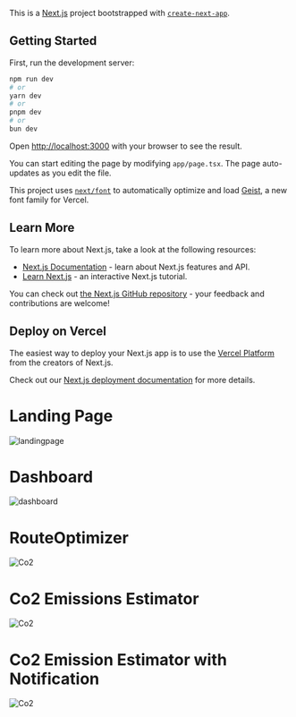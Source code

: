 This is a [Next.js](https://nextjs.org) project bootstrapped with [`create-next-app`](https://nextjs.org/docs/app/api-reference/cli/create-next-app).

## Getting Started

First, run the development server:

```bash
npm run dev
# or
yarn dev
# or
pnpm dev
# or
bun dev
```

Open [http://localhost:3000](http://localhost:3000) with your browser to see the result.

You can start editing the page by modifying `app/page.tsx`. The page auto-updates as you edit the file.

This project uses [`next/font`](https://nextjs.org/docs/app/building-your-application/optimizing/fonts) to automatically optimize and load [Geist](https://vercel.com/font), a new font family for Vercel.

## Learn More

To learn more about Next.js, take a look at the following resources:

- [Next.js Documentation](https://nextjs.org/docs) - learn about Next.js features and API.
- [Learn Next.js](https://nextjs.org/learn) - an interactive Next.js tutorial.

You can check out [the Next.js GitHub repository](https://github.com/vercel/next.js) - your feedback and contributions are welcome!

## Deploy on Vercel

The easiest way to deploy your Next.js app is to use the [Vercel Platform](https://vercel.com/new?utm_medium=default-template&filter=next.js&utm_source=create-next-app&utm_campaign=create-next-app-readme) from the creators of Next.js.

Check out our [Next.js deployment documentation](https://nextjs.org/docs/app/building-your-application/deploying) for more details.

# Landing Page
![landingpage]("https://github.com/SharathxD/lol/blob/master/assets/images/Landing_page.jpg")

# Dashboard
![dashboard]("https://github.com/SharathxD/lol/blob/master/assets/images/Dashboard_Overview.jpg")

# RouteOptimizer
![Co2]("https://github.com/SharathxD/lol/blob/master/assets/images/Route_Optimization_Map.jpg")

# Co2 Emissions Estimator
![Co2]("https://github.com/SharathxD/lol/blob/master/assets/images/CO2_Emission_Calculator_Before.jpg")

# Co2 Emission Estimator with Notification
![Co2]("https://github.com/SharathxD/lol/blob/master/assets/images/CO2_Emission_Calculator_After.jpg")
